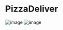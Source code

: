 # PizzaDeliver
![image](https://user-images.githubusercontent.com/93324684/201487022-fbd42843-9596-4cb6-8aea-43f489a2b317.png)
![image](https://user-images.githubusercontent.com/93324684/201487068-f17ff501-a362-452b-9130-a2d0d3eef9f0.png)
